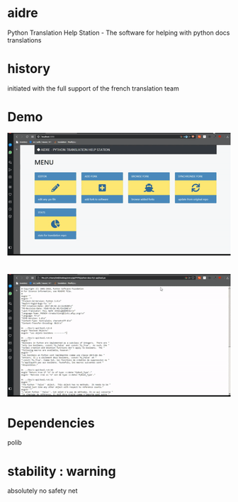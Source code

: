 # aidre
Python Translation Help Station - The software for helping with python docs translations

# history
initiated with the full support of the french translation team

# Demo
![text](assets/aidre_1.gif)
#
![text](assets/aidre_2.gif)

# Dependencies

polib

# stability : warning

absolutely no safety net
